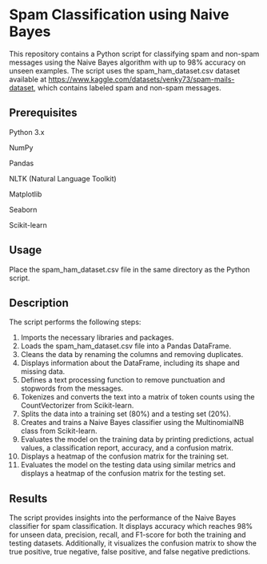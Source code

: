 # Spam Classification using Naive Bayes
This repository contains a Python script for classifying spam and non-spam messages using the Naive Bayes algorithm with up to 98% accuracy on unseen examples. The script uses the spam_ham_dataset.csv dataset available at https://www.kaggle.com/datasets/venky73/spam-mails-dataset, which contains labeled spam and non-spam messages.

## Prerequisites
Python 3.x

NumPy

Pandas

NLTK (Natural Language Toolkit)

Matplotlib

Seaborn

Scikit-learn

## Usage
Place the spam_ham_dataset.csv file in the same directory as the Python script.


## Description
The script performs the following steps:

1. Imports the necessary libraries and packages.
2. Loads the spam_ham_dataset.csv file into a Pandas DataFrame.
3. Cleans the data by renaming the columns and removing duplicates.
4. Displays information about the DataFrame, including its shape and missing data.
5. Defines a text processing function to remove punctuation and stopwords from the messages.
6. Tokenizes and converts the text into a matrix of token counts using the CountVectorizer from Scikit-learn.
7. Splits the data into a training set (80%) and a testing set (20%).
8. Creates and trains a Naive Bayes classifier using the MultinomialNB class from Scikit-learn.
9. Evaluates the model on the training data by printing predictions, actual values, a classification report, accuracy, and a confusion matrix.
10. Displays a heatmap of the confusion matrix for the training set.
11. Evaluates the model on the testing data using similar metrics and displays a heatmap of the confusion matrix for the testing set.
## Results
The script provides insights into the performance of the Naive Bayes classifier for spam classification. It displays accuracy which reaches 98% for unseen data, precision, recall, and F1-score for both the training and testing datasets. Additionally, it visualizes the confusion matrix to show the true positive, true negative, false positive, and false negative predictions.

